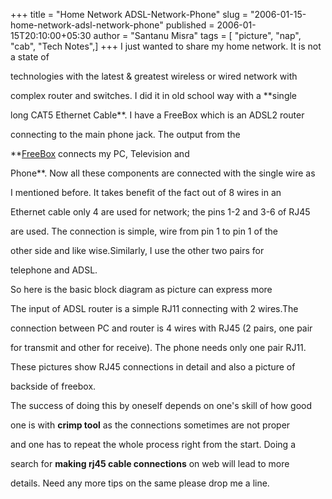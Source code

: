 +++
title = "Home Network ADSL-Network-Phone"
slug = "2006-01-15-home-network-adsl-network-phone"
published = 2006-01-15T20:10:00+05:30
author = "Santanu Misra"
tags = [ "picture", "nap", "cab", "Tech Notes",]
+++
I just wanted to share my home network. It is not a state of
technologies with the latest & greatest wireless or wired network with
complex router and switches. I did it in old school way with a **single
long CAT5 Ethernet Cable**. I have a FreeBox which is an ADSL2 router
connecting to the main phone jack. The output from the
**[FreeBox](http://www.free.fr/ "Free") connects my PC, Television and
Phone**. Now all these components are connected with the single wire as
I mentioned before. It takes benefit of the fact out of 8 wires in an
Ethernet cable only 4 are used for network; the pins 1-2 and 3-6 of RJ45
are used. The connection is simple, wire from pin 1 to pin 1 of the
other side and like wise.Similarly, I use the other two pairs for
telephone and ADSL.

So here is the basic block diagram as picture can express more

The input of ADSL router is a simple RJ11 connecting with 2 wires.The
connection between PC and router is 4 wires with RJ45 (2 pairs, one pair
for transmit and other for receive). The phone needs only one pair RJ11.

These pictures show RJ45 connections in detail and also a picture of
backside of freebox.  
  
  
  

The success of doing this by oneself depends on one's skill of how good
one is with **crimp tool** as the connections sometimes are not proper
and one has to repeat the whole process right from the start. Doing a
search for **making rj45 cable connections** on web will lead to more
details. Need any more tips on the same please drop me a line.
